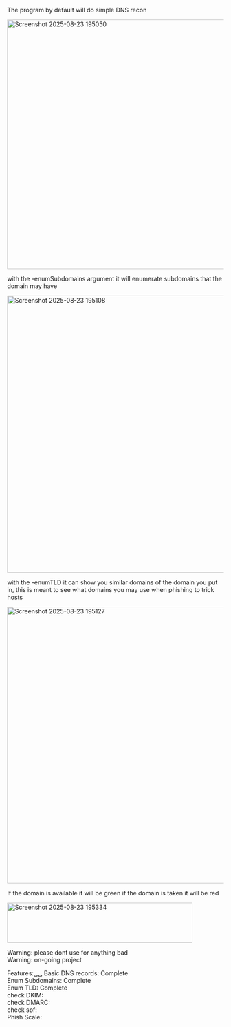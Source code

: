 The program by default will do simple DNS recon

<img width="1814" height="579" alt="Screenshot 2025-08-23 195050" src="https://github.com/user-attachments/assets/867ac6d8-2b46-4aa4-b414-16b4eabfe335" />

with the -enumSubdomains argument it will enumerate subdomains that the domain may have

<img width="955" height="643" alt="Screenshot 2025-08-23 195108" src="https://github.com/user-attachments/assets/7ed84f3b-91b2-479b-8f9b-dc4a171e23d3" />

with the -enumTLD it can show you similar domains of the domain you put in, this is meant to see what domains you may use when phishing to trick hosts

<img width="974" height="642" alt="Screenshot 2025-08-23 195127" src="https://github.com/user-attachments/assets/7e76fdea-c83e-4981-bc3c-286d4555c746" />

If the domain is available it will be green if the domain is taken it will be red

<img width="431" height="93" alt="Screenshot 2025-08-23 195334" src="https://github.com/user-attachments/assets/e062fb02-6fb5-4062-9340-8d2595792dd3" />

Warning: please dont use for anything bad<br>
Warning: on-going project<br>

Features:␣␣
Basic DNS records: Complete<br>
Enum Subdomains:   Complete<br>
Enum TLD:          Complete<br>
check DKIM: <br>
check DMARC:<br>
check spf: <br>
Phish Scale:<br>
